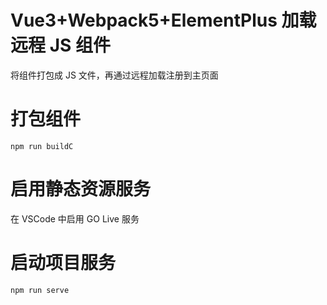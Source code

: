 # Vue3+Webpack5+ElementPlus 加载远程 JS 组件

将组件打包成 JS 文件，再通过远程加载注册到主页面

# 打包组件

```
npm run buildC
```

# 启用静态资源服务

在 VSCode 中启用 GO Live 服务

# 启动项目服务

```
npm run serve
```
